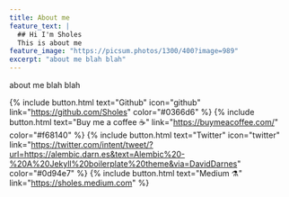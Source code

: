 ```yaml
---
title: About me
feature_text: |
  ## Hi I'm Sholes
  This is about me
feature_image: "https://picsum.photos/1300/400?image=989"
excerpt: "about me blah blah"
---
```


about me blah blah

{% include button.html text="Github" icon="github" link="https://github.com/Sholes" color="#0366d6" %} {% include button.html text="Buy me a coffee ☕️" link="https://buymeacoffee.com/" color="#f68140" %} {% include button.html text="Twitter" icon="twitter" link="https://twitter.com/intent/tweet/?url=https://alembic.darn.es&text=Alembic%20-%20A%20Jekyll%20boilerplate%20theme&via=DavidDarnes" color="#0d94e7" %} {% include button.html text="Medium ⚗️" link="https://sholes.medium.com" %}

